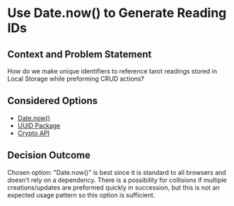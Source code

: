 # Use Date.now() to Generate Reading IDs

## Context and Problem Statement

How do we make unique identifiers to reference tarot readings stored in Local Storage while preforming CRUD actions?

## Considered Options

* [Date.now()](https://developer.mozilla.org/en-US/docs/Web/JavaScript/Reference/Global_Objects/Date/now)
* [UUID Package](https://www.npmjs.com/package/uuid)
* [Crypto API](https://developer.mozilla.org/en-US/docs/Web/API/Crypto/randomUUID)

## Decision Outcome

Chosen option: "Date.now()" is best since it is standard to all browsers and doesn't rely on a dependency. There is a possibility for collisions if multiple creations/updates are preformed quickly in succession, but this is not an expected usage pattern so this option is sufficient.
